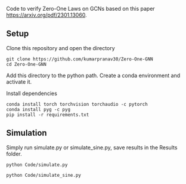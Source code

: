 Code to verify Zero-One Laws on GCNs based on this paper https://arxiv.org/pdf/2301.13060.

## Setup

Clone this repository and open the directory
```
git clone https://github.com/kumarpranav30/Zero-One-GNN
cd Zero-One-GNN
```

Add this directory to the python path.
Create a conda environment and activate it.

Install dependencies
```
conda install torch torchvision torchaudio -c pytorch
conda install pyg -c pyg
pip install -r requirements.txt
```

## Simulation

Simply run simulate.py or simulate_sine.py, save results in the Results folder.
```
python Code/simulate.py
```
```
python Code/simulate_sine.py
```


